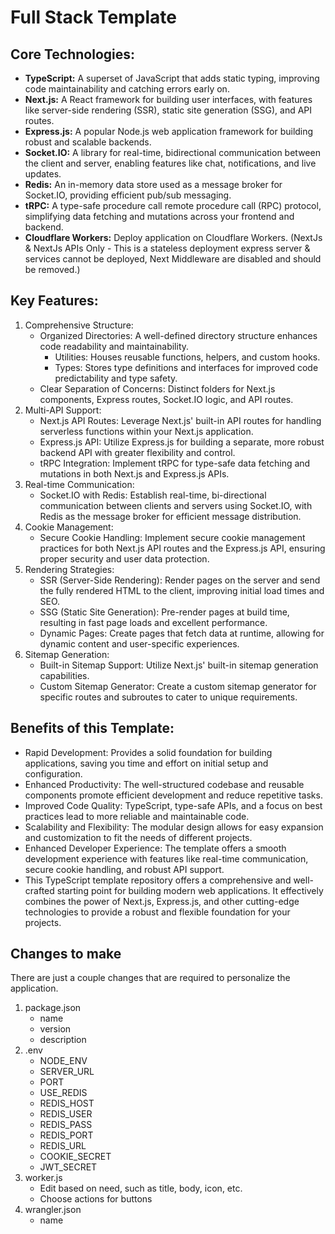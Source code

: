 # Full Stack Template

## Core Technologies:

- **TypeScript:** A superset of JavaScript that adds static typing, improving code maintainability and catching errors early on.
- **Next.js:** A React framework for building user interfaces, with features like server-side rendering (SSR), static site generation (SSG), and API routes.
- **Express.js:** A popular Node.js web application framework for building robust and scalable backends.
- **Socket.IO:** A library for real-time, bidirectional communication between the client and server, enabling features like chat, notifications, and live updates.
- **Redis:** An in-memory data store used as a message broker for Socket.IO, providing efficient pub/sub messaging.
- **tRPC:** A type-safe procedure call remote procedure call (RPC) protocol, simplifying data fetching and mutations across your frontend and backend.
- **Cloudflare Workers:** Deploy application on Cloudflare Workers. (NextJs & NextJs APIs Only - This is a stateless deployment express server & services cannot be deployed, Next Middleware are disabled and should be removed.)

## Key Features:

1. Comprehensive Structure:
   - Organized Directories: A well-defined directory structure enhances code readability and maintainability.
     - Utilities: Houses reusable functions, helpers, and custom hooks.
     - Types: Stores type definitions and interfaces for improved code predictability and type safety.
   - Clear Separation of Concerns: Distinct folders for Next.js components, Express routes, Socket.IO logic, and API routes.
1. Multi-API Support:
   - Next.js API Routes: Leverage Next.js' built-in API routes for handling serverless functions within your Next.js application.
   - Express.js API: Utilize Express.js for building a separate, more robust backend API with greater flexibility and control.
   - tRPC Integration: Implement tRPC for type-safe data fetching and mutations in both Next.js and Express.js APIs.
1. Real-time Communication:
   - Socket.IO with Redis: Establish real-time, bi-directional communication between clients and servers using Socket.IO, with Redis as the message broker for efficient message distribution.
1. Cookie Management:
   - Secure Cookie Handling: Implement secure cookie management practices for both Next.js API routes and the Express.js API, ensuring proper security and user data protection.
1. Rendering Strategies:
   - SSR (Server-Side Rendering): Render pages on the server and send the fully rendered HTML to the client, improving initial load times and SEO.
   - SSG (Static Site Generation): Pre-render pages at build time, resulting in fast page loads and excellent performance.
   - Dynamic Pages: Create pages that fetch data at runtime, allowing for dynamic content and user-specific experiences.
1. Sitemap Generation:
   - Built-in Sitemap Support: Utilize Next.js' built-in sitemap generation capabilities.
   - Custom Sitemap Generator: Create a custom sitemap generator for specific routes and subroutes to cater to unique requirements.

## Benefits of this Template:

- Rapid Development: Provides a solid foundation for building applications, saving you time and effort on initial setup and configuration.
- Enhanced Productivity: The well-structured codebase and reusable components promote efficient development and reduce repetitive tasks.
- Improved Code Quality: TypeScript, type-safe APIs, and a focus on best practices lead to more reliable and maintainable code.
- Scalability and Flexibility: The modular design allows for easy expansion and customization to fit the needs of different projects.
- Enhanced Developer Experience: The template offers a smooth development experience with features like real-time communication, secure cookie handling, and robust API support.
- This TypeScript template repository offers a comprehensive and well-crafted starting point for building modern web applications. It effectively combines the power of Next.js, Express.js, and other cutting-edge technologies to provide a robust and flexible foundation for your projects.

## Changes to make

There are just a couple changes that are required to personalize the application.

1. package.json
   - name
   - version
   - description
1. .env
   - NODE_ENV
   - SERVER_URL
   - PORT
   - USE_REDIS
   - REDIS_HOST
   - REDIS_USER
   - REDIS_PASS
   - REDIS_PORT
   - REDIS_URL
   - COOKIE_SECRET
   - JWT_SECRET
1. worker.js
   - Edit based on need, such as title, body, icon, etc.
   - Choose actions for buttons
1. wrangler.json
   - name

